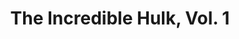 ---
title: "The Incredible Hulk, Vol. 1"
issue: 392A
issue_nr: 392
full_title: "War & Pieces, Part 3: Fortunes of War"
subtitle: ""
story_arc: War & Pieces
crossover: ""
variant: A
publisher: Marvel Comics
creators: 
  - Peter David
  - Dale Keown
  - Mark Farmer
release_date: "Feb 18, 1992"
release_year: 1992
genre:
  - Action
  - Adventure
  - Super-Heroes
format: Comic
pages: 32
signed_by: ""
price: 1.25
---